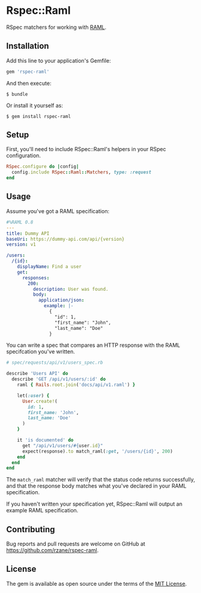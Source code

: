 # Rspec::Raml

RSpec matchers for working with [RAML](http://raml.org).

## Installation

Add this line to your application's Gemfile:

```ruby
gem 'rspec-raml'
```

And then execute:

    $ bundle

Or install it yourself as:

    $ gem install rspec-raml

## Setup

First, you'll need to include RSpec::Raml's helpers in your RSpec configuration.

```ruby
RSpec.configure do |config|
  config.include RSpec::Raml::Matchers, type: :request
end
```

## Usage

Assume you've got a RAML specification:

```yaml
#%RAML 0.8
---
title: Dummy API
baseUri: https://dummy-api.com/api/{version}
version: v1

/users:
  /{id}:
    displayName: Find a user
    get:
      responses:
        200:
          description: User was found.
          body:
            application/json:
              example: |-
                {
                  "id": 1,
                  "first_name": "John",
                  "last_name": "Doe"
                }

```

You can write a spec that compares an HTTP response with the RAML specifcation you've written.

```ruby
# spec/requests/api/v1/users_spec.rb

describe 'Users API' do
  describe 'GET /api/v1/users/:id' do
    raml { Rails.root.join('docs/api/v1.raml') }

    let(:user) {
      User.create!(
        id: 1,
        first_name: 'John',
        last_name: 'Doe'
      )
    }

    it 'is documented' do
      get "/api/v1/users/#{user.id}"
      expect(response).to match_raml(:get, '/users/{id}', 200)
    end
  end
end
```

The `match_raml` matcher will verify that the status code returns successfully, and that the response body matches what you've declared in your RAML specification.

If you haven't written your specification yet, RSpec::Raml will output an example RAML specification.

## Contributing

Bug reports and pull requests are welcome on GitHub at https://github.com/rzane/rspec-raml.

## License

The gem is available as open source under the terms of the [MIT License](http://opensource.org/licenses/MIT).

